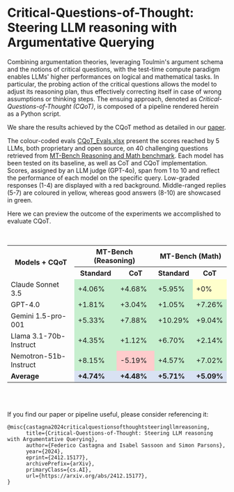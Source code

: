 # Critical-Questions-of-Thought: Steering LLM reasoning with Argumentative Querying

Combining argumentation theories, leveraging Toulmin's argument schema and the notions of critical questions, with the test-time compute paradigm enables LLMs' higher performances on logical and mathematical tasks. In particular, the probing action of the critical questions allows the model to adjust its reasoning plan, thus effectively correcting itself in case of wrong assumptions or thinking steps. The ensuing approach, denoted as _Critical-Questions-of-Thought (CQoT)_, is composed of a pipeline rendered herein as a Python script.  



We share the results achieved by the CQoT method as detailed in our [paper](https://arxiv.org/abs/2412.15177).

The colour-coded evals [CQoT_Evals.xlsx](CQoT_Evals.xlsx) present the scores reached by 5 LLMs, both proprietary and open source, on 40 challenging questions retrieved from [MT-Bench Reasoning and Math benchmark](https://huggingface.co/datasets/HuggingFaceH4/mt_bench_prompts). Each model has been tested on its baseline, as well as CoT and CQoT implementation. Scores, assigned by an LLM judge (GPT-4o), span from 1 to 10 and reflect the performance of each model on the specific query. Low-graded responses (1-4) are displayed with a red background. Middle-ranged replies (5-7) are coloured in yellow, whereas good answers (8-10) are showcased in green.



Here we can preview the outcome of the experiments we accomplished to evaluate CQoT. 

<br>

<table>
  <tr>
    <th rowspan="2">Models + CQoT</th>
    <th colspan="2">MT-Bench (Reasoning)</th>
    <th colspan="2">MT-Bench (Math)</th>
  </tr>
  <tr>
    <th>Standard</th>
    <th>CoT</th>
    <th>Standard</th>
    <th>CoT</th>
  </tr>
  <tr>
    <td>Claude Sonnet 3.5</td>
    <td style="background-color:#c6efce;">+4.06%</td>
    <td style="background-color:#c6efce;">+4.68%</td>
    <td style="background-color:#c6efce;">+5.95%</td>
    <td style="background-color:#ffffcc;">+0%</td>
  </tr>
  <tr>
    <td>GPT-4.0</td>
    <td style="background-color:#c6efce;">+1.81%</td>
    <td style="background-color:#c6efce;">+3.04%</td>
    <td style="background-color:#c6efce;">+1.05%</td>
    <td style="background-color:#c6efce;">+7.26%</td>
  </tr>
  <tr>
    <td>Gemini 1.5-pro-001</td>
    <td style="background-color:#c6efce;">+5.33%</td>
    <td style="background-color:#c6efce;">+7.88%</td>
    <td style="background-color:#c6efce;">+10.29%</td>
    <td style="background-color:#c6efce;">+9.04%</td>
  </tr>
  <tr>
    <td>Llama 3.1-70b-Instruct</td>
    <td style="background-color:#c6efce;">+4.35%</td>
    <td style="background-color:#c6efce;">+1.12%</td>
    <td style="background-color:#c6efce;">+6.70%</td>
    <td style="background-color:#c6efce;">+2.14%</td>
  </tr>
  <tr>
    <td>Nemotron-51b-Instruct</td>
    <td style="background-color:#c6efce;">+8.15%</td>
    <td style="background-color:#ffcccc;">-5.19%</td>
    <td style="background-color:#c6efce;">+4.57%</td>
    <td style="background-color:#c6efce;">+7.02%</td>
  </tr>
  <tr>
    <td><b>Average</b></td>
    <td style="background-color:#d9e2f3;"><b>+4.74%</b></td>
    <td style="background-color:#d9e2f3;"><b>+4.48%</b></td>
    <td style="background-color:#d9e2f3;"><b>+5.71%</b></td>
    <td style="background-color:#d9e2f3;"><b>+5.09%</b></td>
  </tr>
</table>


<br><br>

If you find our paper or pipeline useful, please consider referencing it:
```
@misc{castagna2024criticalquestionsofthoughtsteeringllmreasoning,
      title={Critical-Questions-of-Thought: Steering LLM reasoning with Argumentative Querying}, 
      author={Federico Castagna and Isabel Sassoon and Simon Parsons},
      year={2024},
      eprint={2412.15177},
      archivePrefix={arXiv},
      primaryClass={cs.AI},
      url={https://arxiv.org/abs/2412.15177}, 
}
